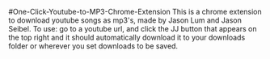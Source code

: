 #One-Click-Youtube-to-MP3-Chrome-Extension
This is a chrome extension to download youtube songs as mp3's, made by Jason Lum and Jason Seibel. To use: go to a youtube url, and click the JJ button that appears on the top right and it should automatically download it to your downloads folder or wherever you set downloads to be saved.
